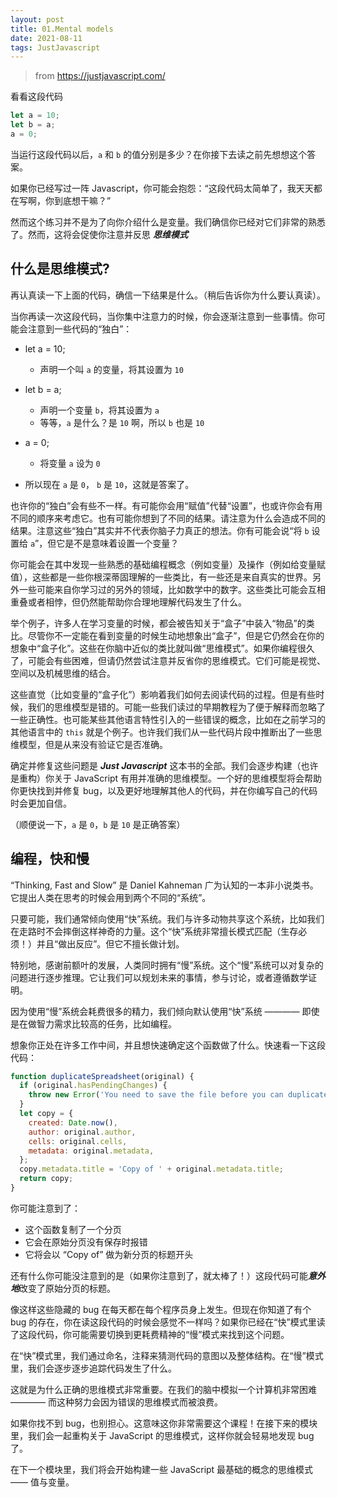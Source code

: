 ```yaml
---
layout: post
title: 01.Mental models
date: 2021-08-11
tags: JustJavascript
---
```


> from https://justjavascript.com/

看看这段代码
```javascript
let a = 10;
let b = a;
a = 0;
```
当运行这段代码以后，`a` 和 `b` 的值分别是多少？在你接下去读之前先想想这个答案。

如果你已经写过一阵 Javascript，你可能会抱怨：“这段代码太简单了，我天天都在写啊，你到底想干嘛？”

然而这个练习并不是为了向你介绍什么是变量。我们确信你已经对它们非常的熟悉了。然而，这将会促使你注意并反思 ***思维模式***


## 什么是思维模式?
再认真读一下上面的代码，确信一下结果是什么。（稍后告诉你为什么要认真读）。

当你再读一次这段代码，当你集中注意力的时候，你会逐渐注意到一些事情。你可能会注意到一些代码的“独白”：

- let a = 10;
  - 声明一个叫 `a` 的变量，将其设置为 `10`
- let b = a;
  -  声明一个变量 `b`，将其设置为 `a`
  -  等等，`a` 是什么？是 `10` 啊，所以 `b` 也是 `10`
- a = 0;
  - 将变量 `a` 设为 `0`  

- 所以现在 `a` 是 `0`， `b` 是 `10`，这就是答案了。

也许你的“独白”会有些不一样。有可能你会用“赋值”代替“设置”，也或许你会有用不同的顺序来考虑它。也有可能你想到了不同的结果。请注意为什么会造成不同的结果。注意这些“独白”其实并不代表你脑子力真正的想法。你有可能会说“将 `b` 设置给 `a`”，但它是不是意味着设置一个变量？

你可能会在其中发现一些熟悉的基础编程概念（例如变量）及操作（例如给变量赋值），这些都是一些你根深蒂固理解的一些类比，有一些还是来自真实的世界。另外一些可能来自你学习过的另外的领域，比如数学中的数字。这些类比可能会互相重叠或者相悖，但仍然能帮助你合理地理解代码发生了什么。

举个例子，许多人在学习变量的时候，都会被告知关于“盒子”中装入“物品”的类比。尽管你不一定能在看到变量的时候生动地想象出“盒子”，但是它仍然会在你的想象中“盒子化”。这些在你脑中近似的类比就叫做“思维模式”。如果你编程很久了，可能会有些困难，但请仍然尝试注意并反省你的思维模式。它们可能是视觉、空间以及机械思维的结合。

这些直觉（比如变量的“盒子化”）影响着我们如何去阅读代码的过程。但是有些时候，我们的思维模型是错的。可能一些我们读过的早期教程为了便于解释而忽略了一些正确性。也可能某些其他语言特性引入的一些错误的概念，比如在之前学习的其他语言中的 `this` 就是个例子。也许我们我们从一些代码片段中推断出了一些思维模型，但是从来没有验证它是否准确。

确定并修复这些问题是 ***Just Javascript*** 这本书的全部。我们会逐步构建（也许是重构）你关于 JavaScript 有用并准确的思维模型。一个好的思维模型将会帮助你更快找到并修复 bug，以及更好地理解其他人的代码，并在你编写自己的代码时会更加自信。

（顺便说一下，`a` 是 `0`，`b` 是 `10` 是正确答案）

## 编程，快和慢

“Thinking, Fast and Slow” 是 Daniel Kahneman 广为认知的一本非小说类书。它提出人类在思考的时候会用到两个不同的“系统”。

只要可能，我们通常倾向使用“快”系统。我们与许多动物共享这个系统，比如我们在走路时不会摔倒这样神奇的力量。这个“快”系统非常擅长模式匹配（生存必须！）并且“做出反应”。但它不擅长做计划。

特别地，感谢前额叶的发展，人类同时拥有“慢”系统。这个“慢”系统可以对复杂的问题进行逐步推理。它让我们可以规划未来的事情，参与讨论，或者遵循数学证明。

因为使用“慢”系统会耗费很多的精力，我们倾向默认使用“快”系统 ———— 即使是在做智力需求比较高的任务，比如编程。

想象你正处在许多工作中间，并且想快速确定这个函数做了什么。快速看一下这段代码：

```javascript
function duplicateSpreadsheet(original) {
  if (original.hasPendingChanges) {
    throw new Error('You need to save the file before you can duplicate it.');
  }
  let copy = {
    created: Date.now(),
    author: original.author,
    cells: original.cells,
    metadata: original.metadata,
  };
  copy.metadata.title = 'Copy of ' + original.metadata.title;
  return copy;
}
```

你可能注意到了：
- 这个函数复制了一个分页
- 它会在原始分页没有保存时报错
- 它将会以 “Copy of” 做为新分页的标题开头

还有什么你可能没注意到的是（如果你注意到了，就太棒了！）这段代码可能***意外地***改变了原始分页的标题。

像这样这些隐藏的 bug 在每天都在每个程序员身上发生。但现在你知道了有个 bug 的存在，你在读这段代码的时候会感觉不一样吗？如果你已经在“快”模式里读了这段代码，你可能需要切换到更耗费精神的“慢”模式来找到这个问题。

在“快”模式里，我们通过命名，注释来猜测代码的意图以及整体结构。在“慢”模式里，我们会逐步逐步追踪代码发生了什么。

这就是为什么正确的思维模式非常重要。在我们的脑中模拟一个计算机非常困难 ———— 而这种努力会因为错误的思维模式而被浪费。

如果你找不到 bug，也别担心。这意味这你非常需要这个课程！在接下来的模块里，我们会一起重构关于 JavaScript 的思维模式，这样你就会轻易地发现 bug 了。

在下一个模块里，我们将会开始构建一些 JavaScript 最基础的概念的思维模式 —— 值与变量。


